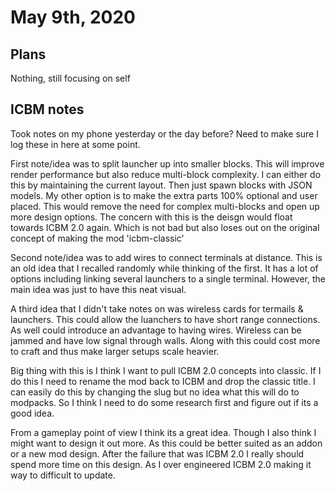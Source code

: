 # May 9th, 2020

## Plans

Nothing, still focusing on self

## ICBM notes

Took notes on my phone yesterday or the day before? Need to make sure I log these in here at some point. 

First note/idea was to split launcher up into smaller blocks. This will improve render performance but also reduce multi-block complexity. I can either do this by maintaining the current layout. Then just spawn blocks with JSON models. My other option is to make the extra parts 100% optional and user placed. This would remove the need for complex multi-blocks and open up more design options. The concern with this is the deisgn would float towards ICBM 2.0 again. Which is not bad but also loses out on the original concept of making the mod 'icbm-classic'

Second note/idea was to add wires to connect terminals at distance. This is an old idea that I recalled randomly while thinking of the first. It has a lot of options including linking several launchers to a single terminal. However, the main idea was just to have this neat visual.

A third idea that I didn't take notes on was wireless cards for termails & launchers. This could allow the luanchers to have short range connections. As well could introduce an advantage to having wires. Wireless can be jammed and have low signal through walls. Along with this could cost more to craft and thus make larger setups scale heavier.

Big thing with this is I think I want to pull ICBM 2.0 concepts into classic. If I do this I need to rename the mod back to ICBM and drop the classic title. I can easily do this by changing the slug but no idea what this will do to modpacks. So I think I need to do some research first and figure out if its a good idea.

From a gameplay point of view I think its a great idea. Though I also think I might want to design it out more. As this could be better suited as an addon or a new mod design. After the failure that was ICBM 2.0 I really should spend more time on this design. As I over engineered ICBM 2.0 making it way to difficult to update.